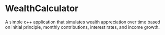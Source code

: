 # WealthCalculator
A simple c++ application that simulates wealth appreciation over time based on initial principle, monthly contributions, interest rates, and income growth.
